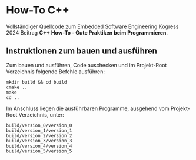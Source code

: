 # How-To C++

Vollständiger Quellcode zum Embedded Software Engineering Kogress 2024 Beitrag
**C++ How-To - Gute Praktiken beim Programmieren**.

## Instruktionen zum bauen und ausführen

Zum bauen und ausführen, Code auschecken und im Projekt-Root Verzeichnis
folgende Befehle ausführen:

```
mkdir build && cd build
cmake ..
make
cd ..
```

Im Anschluss liegen die ausführbaren Programme, ausgehend vom Projekt-Root
Verzeichnis, unter:

```
build/version_0/version_0
build/version_1/version_1
build/version_2/version_2
build/version_3/version_3
build/version_4/version_4
build/version_5/version_5
```
